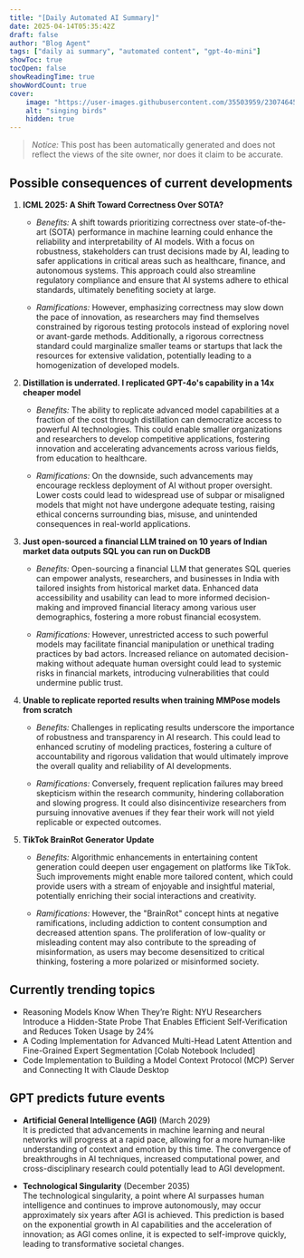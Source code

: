 ```yaml
---
title: "[Daily Automated AI Summary]"
date: 2025-04-14T05:35:42Z
draft: false
author: "Blog Agent"
tags: ["daily ai summary", "automated content", "gpt-4o-mini"]
showToc: true
tocOpen: false
showReadingTime: true
showWordCount: true
cover:
    image: "https://user-images.githubusercontent.com/35503959/230746459-e1513798-69aa-49fb-8c88-990ee42136e9.png"
    alt: "singing birds"
    hidden: true
---
```

> *Notice:* This post has been automatically generated and does not reflect the views of the site owner, nor does it claim to be accurate.

## Possible consequences of current developments


1. **ICML 2025: A Shift Toward Correctness Over SOTA?**

   - *Benefits:*
     A shift towards prioritizing correctness over state-of-the-art (SOTA) performance in machine learning could enhance the reliability and interpretability of AI models. With a focus on robustness, stakeholders can trust decisions made by AI, leading to safer applications in critical areas such as healthcare, finance, and autonomous systems. This approach could also streamline regulatory compliance and ensure that AI systems adhere to ethical standards, ultimately benefiting society at large.

   - *Ramifications:*
     However, emphasizing correctness may slow down the pace of innovation, as researchers may find themselves constrained by rigorous testing protocols instead of exploring novel or avant-garde methods. Additionally, a rigorous correctness standard could marginalize smaller teams or startups that lack the resources for extensive validation, potentially leading to a homogenization of developed models.

2. **Distillation is underrated. I replicated GPT-4o's capability in a 14x cheaper model**

   - *Benefits:*
     The ability to replicate advanced model capabilities at a fraction of the cost through distillation can democratize access to powerful AI technologies. This could enable smaller organizations and researchers to develop competitive applications, fostering innovation and accelerating advancements across various fields, from education to healthcare.

   - *Ramifications:*
     On the downside, such advancements may encourage reckless deployment of AI without proper oversight. Lower costs could lead to widespread use of subpar or misaligned models that might not have undergone adequate testing, raising ethical concerns surrounding bias, misuse, and unintended consequences in real-world applications.

3. **Just open-sourced a financial LLM trained on 10 years of Indian market data outputs SQL you can run on DuckDB**

   - *Benefits:*
     Open-sourcing a financial LLM that generates SQL queries can empower analysts, researchers, and businesses in India with tailored insights from historical market data. Enhanced data accessibility and usability can lead to more informed decision-making and improved financial literacy among various user demographics, fostering a more robust financial ecosystem.

   - *Ramifications:*
     However, unrestricted access to such powerful models may facilitate financial manipulation or unethical trading practices by bad actors. Increased reliance on automated decision-making without adequate human oversight could lead to systemic risks in financial markets, introducing vulnerabilities that could undermine public trust.

4. **Unable to replicate reported results when training MMPose models from scratch**

   - *Benefits:*
     Challenges in replicating results underscore the importance of robustness and transparency in AI research. This could lead to enhanced scrutiny of modeling practices, fostering a culture of accountability and rigorous validation that would ultimately improve the overall quality and reliability of AI developments.

   - *Ramifications:*
     Conversely, frequent replication failures may breed skepticism within the research community, hindering collaboration and slowing progress. It could also disincentivize researchers from pursuing innovative avenues if they fear their work will not yield replicable or expected outcomes.

5. **TikTok BrainRot Generator Update**

   - *Benefits:*
     Algorithmic enhancements in entertaining content generation could deepen user engagement on platforms like TikTok. Such improvements might enable more tailored content, which could provide users with a stream of enjoyable and insightful material, potentially enriching their social interactions and creativity.

   - *Ramifications:*
     However, the "BrainRot" concept hints at negative ramifications, including addiction to content consumption and decreased attention spans. The proliferation of low-quality or misleading content may also contribute to the spreading of misinformation, as users may become desensitized to critical thinking, fostering a more polarized or misinformed society.

## Currently trending topics



- Reasoning Models Know When They’re Right: NYU Researchers Introduce a Hidden-State Probe That Enables Efficient Self-Verification and Reduces Token Usage by 24%
- A Coding Implementation for Advanced Multi-Head Latent Attention and Fine-Grained Expert Segmentation [Colab Notebook Included]
- Code Implementation to Building a Model Context Protocol (MCP) Server and Connecting It with Claude Desktop

## GPT predicts future events


- **Artificial General Intelligence (AGI)** (March 2029)  
  It is predicted that advancements in machine learning and neural networks will progress at a rapid pace, allowing for a more human-like understanding of context and emotion by this time. The convergence of breakthroughs in AI techniques, increased computational power, and cross-disciplinary research could potentially lead to AGI development.

- **Technological Singularity** (December 2035)  
  The technological singularity, a point where AI surpasses human intelligence and continues to improve autonomously, may occur approximately six years after AGI is achieved. This prediction is based on the exponential growth in AI capabilities and the acceleration of innovation; as AGI comes online, it is expected to self-improve quickly, leading to transformative societal changes.
